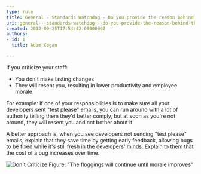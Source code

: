 ```yaml
---
type: rule
title: General - Standards Watchdog - Do you provide the reason behind the rules rather than just enforce them?
uri: general---standards-watchdog---do-you-provide-the-reason-behind-the-rules-rather-than-just-enforce-them
created: 2012-09-25T17:54:42.0000000Z
authors:
- id: 1
  title: Adam Cogan

---
```


 
​If you criticize your staff:

- You don't make lasting changes
- They will resent you, resulting in lower productivity and employee morale

 
For example: If one of your responsibilities is to make sure all your developers sent "test please" emails, you can run around with a lot of authority telling them                     they'd better comply, but at soon as you're not around, they will resent you and                     not bother about it.

A better approach is, when you see developers not sending "test please" emails, explain that they save time by getting early feedback, allowing bugs to be fixed while it's still fresh in the developers' minds. Explain to them that the cost of a bug increases over time.​

![Don't Criticize](/PublishingImages/DontCriticize.jpg)                                        Figure: "The floggings will continue until morale improves"

